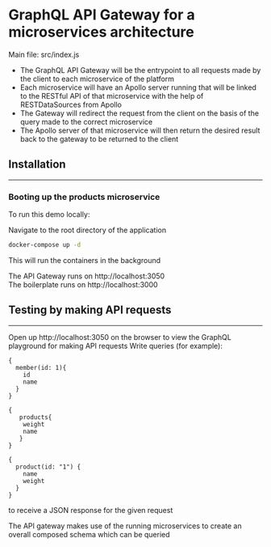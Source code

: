 # GraphQL API Gateway for a microservices architecture

Main file: src/index.js

- The GraphQL API Gateway will be the entrypoint to all requests made by the client to each microservice of the platform
- Each microservice will have an Apollo server running that will be linked to the RESTful API of that microservice with the help of RESTDataSources from Apollo
- The Gateway will redirect the request from the client on the basis of the query made to the correct microservice
- The Apollo server of that microservice will then return the desired result back to the gateway to be returned to the client

## Installation

---

### Booting up the products microservice

To run this demo locally:

Navigate to the root directory of the application

```bash
docker-compose up -d
```

This will run the containers in the background

The API Gateway runs on http://localhost:3050 <br />
The boilerplate runs on http://localhost:3000

## Testing by making API requests

---

Open up http://localhost:3050 on the browser to view the GraphQL playground for making API requests
Write queries (for example):

```
{
  member(id: 1){
    id
    name
  }
}
```

```
{
   products{
    weight
    name
   }
}
```

```
{
  product(id: "1") {
    name
    weight
  }
}
```

to receive a JSON response for the given request

The API gateway makes use of the running microservices to create an overall composed schema which can be queried
